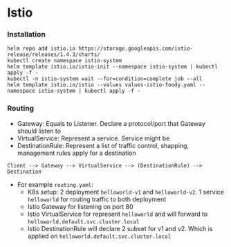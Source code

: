 # Istio

### Installation

```
helm repo add istio.io https://storage.googleapis.com/istio-release/releases/1.4.3/charts/
kubectl create namespace istio-system
helm template istio.io/istio-init --namespace istio-system | kubectl apply -f -
kubectl -n istio-system wait --for=condition=complete job --all
helm template istio.io/istio --values values-istio-foody.yaml --namespace istio-system | kubectl apply -f -
```

### Routing

- Gateway: Equals to Listener. Declare a protocol/port that Gateway should listen to
- VirtualService: Represent a service. Service might be
- DestinationRule: Represent a list of traffic control, shapping, management rules apply for a destination

```
Client --> Gateway --> VirtualService --> (DestinationRule) --> Destination
```

- For example `routing.yaml`:
  - K8s setup: 2 deployment `helloworld-v1` and `helloworld-v2`. 1 service `helloworld` for routing traffic to both deployment
  - Istio Gateway for listening on port 80
  - Istio VirtualService for represent `helloworld` and will forward to `helloworld.default.svc.cluster.local`
  - Istio DestinationRule will declare 2 subset for v1 and v2. Which is applied on `helloworld.default.svc.cluster.local`
